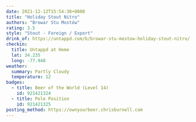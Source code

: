 ```yaml
---
date: 2021-12-12T15:54:38+0000
title: "Holiday Stout Nitro"
authors: "Browar Stu Mostów"
rating: 3.5
style: "Stout - Foreign / Export"
drink_of: https://untappd.com/b/browar-stu-mostow-holiday-stout-nitro/
checkin:
  title: Untappd at Home
  lat: 34.235
  long: -77.948
weather:
  summary: Partly Cloudy
  temperature: 12
badges:
  - title: Beer of the World (Level 14)
    id: 921421324
  - title: Pole Position
    id: 921421325
posting_method: https://ownyourbeer.chrisburnell.com
---
```

